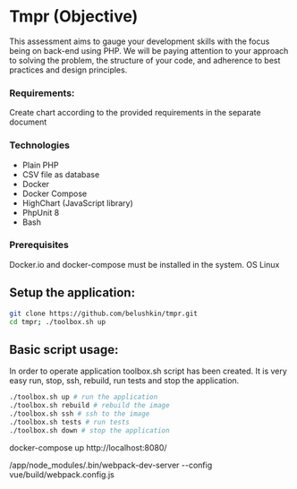 # Tmpr (Objective)
This assessment aims to gauge your development skills with the focus being on back-end using PHP. We will be paying attention to your approach to solving the problem, the structure of your code, and adherence to best practices and design principles.

### Requirements:
Create chart according to the provided requirements in the separate document

### Technologies
- Plain PHP
- CSV file as database
- Docker
- Docker Compose
- HighChart (JavaScript library)
- PhpUnit 8
- Bash

### Prerequisites
Docker.io and docker-compose must be installed in the system.
OS Linux

## Setup the application:
```bash
git clone https://github.com/belushkin/tmpr.git
cd tmpr; ./toolbox.sh up
```

## Basic script usage:
In order to operate application toolbox.sh script has been created. It is very easy run, stop, ssh, rebuild, run tests and stop the application.

```bash
./toolbox.sh up # run the application
./toolbox.sh rebuild # rebuild the image
./toolbox.sh ssh # ssh to the image
./toolbox.sh tests # run tests
./toolbox.sh down # stop the application
```


docker-compose up
http://localhost:8080/

/app/node_modules/.bin/webpack-dev-server --config vue/build/webpack.config.js
